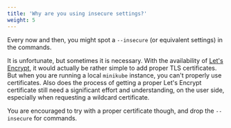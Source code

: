 ```yaml
---
title: 'Why are you using insecure settings?'
weight: 5
---
```


Every now and then, you might spot a `--insecure` (or equivalent settings)
in the commands.

It is unfortunate, but sometimes it is necessary. With the availability of
[Let's Encrypt](https://letsencrypt.org), it would actually be rather simple
to add proper TLS certificates. But when you are running a local `minikube`
instance, you can't properly use certificates. Also does the process of getting
a proper Let's Encrypt certificate still need a significant effort and understanding,
on the user side, especially when requesting a wildcard certificate.

You are encouraged to try with a proper certificate though, and drop the `--insecure`
for commands.
